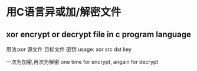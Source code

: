 # 用C语言异或加/解密文件
## xor encrypt or decrypt file in c program language

用法:xor 源文件 目标文件 密钥
usage: xor src dst key

一次为加密,再次为解密
one time for encrypt, angain for decrypt
